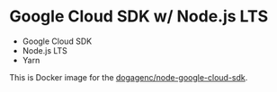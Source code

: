# Google Cloud SDK w/ Node.js LTS

- Google Cloud SDK
- Node.js LTS
- Yarn

This is Docker image for the [dogagenc/node-google-cloud-sdk](https://hub.docker.com/repository/docker/dogagenc/node-google-cloud-sdk).